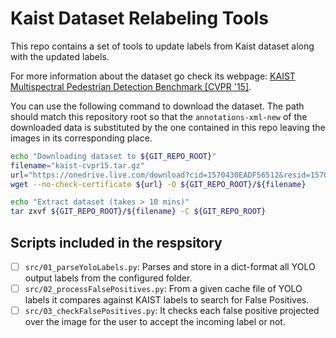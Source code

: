 # Kaist Dataset Relabeling Tools

This repo contains a set of tools to update labels from Kaist dataset along with the updated labels.

For more information about the dataset go check its webpage: [KAIST Multispectral Pedestrian Detection Benchmark [CVPR '15]](https://soonminhwang.github.io/rgbt-ped-detection/).

You can use the following command to download the dataset. The path should match this repository root so that the `annotations-xml-new` of the downloaded data is substituted by the one contained in this repo leaving the images in its corresponding place.

```sh
echo "Downloading dataset to ${GIT_REPO_ROOT}"
filename="kaist-cvpr15.tar.gz"
url="https://onedrive.live.com/download?cid=1570430EADF56512&resid=1570430EADF56512%21109419&authkey=AJcMP-7Yp86PWoE"
wget --no-check-certificate ${url} -O ${GIT_REPO_ROOT}/${filename}

echo "Extract dataset (takes > 10 mins)"
tar zxvf ${GIT_REPO_ROOT}/${filename} -C ${GIT_REPO_ROOT}
```

## Scripts included in the respsitory

- [ ] `src/01_parseYoloLabels.py`: Parses and store in a dict-format all YOLO output labels from the configured folder.
- [ ] `src/02_processFalsePositives.py`: From a given cache file of YOLO labels it compares against KAIST labels to search for False Positives.
- [ ] `src/03_checkFalsePositives.py`: It checks each false positive projected over the image for the user to accept the incoming label or not.